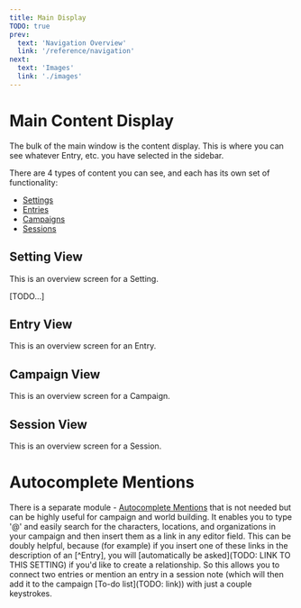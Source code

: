 ```yaml
---
title: Main Display
TODO: true
prev: 
  text: 'Navigation Overview'
  link: '/reference/navigation'
next: 
  text: 'Images'
  link: './images'
---
```

# Main Content Display

The bulk of the main window is the content display.  This is where you can see whatever Entry, etc. you have selected in the sidebar.

There are 4 types of content you can see, and each has its own set of functionality:
- [Settings](/reference/world-building/content/setting)
- [Entries](/reference/world-building/content/entry)
- [Campaigns](/reference/world-building/content/campaign)
- [Sessions](/reference/world-building/content/session)

## Setting View
This is an overview screen for a Setting.

[TODO...]

## Entry View
This is an overview screen for an Entry.

## Campaign View
This is an overview screen for a Campaign.

## Session View
This is an overview screen for a Session.

# Autocomplete Mentions
There is a separate module - [Autocomplete Mentions](https://github.com/dovrosenberg/fvtt-autocomplete-mentions) that is not needed but can be highly useful for campaign and world building.  It enables you to type '@' and easily search for the characters, locations, and organizations in your campaign and then insert them as a link in any editor field.  This can be doubly helpful, because (for example) if you insert one of these links in the description of an [^Entry], you will [automatically be asked](TODO: LINK TO THIS SETTING) if you'd like to create a relationship.  So this allows you to connect two entries or mention an entry in a session note (which will then add it to the campaign [To-do list](TODO: link)) with just a couple keystrokes.
